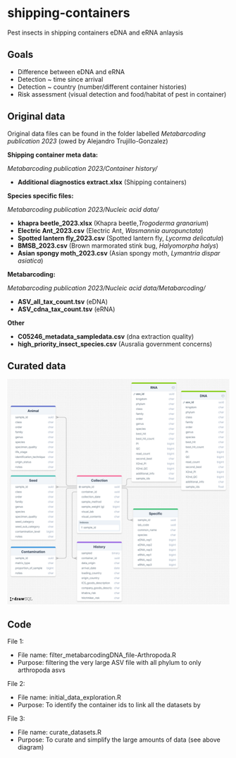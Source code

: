# shipping-containers
Pest insects in shipping containers eDNA and eRNA anlaysis

## Goals

* Difference between eDNA and eRNA
* Detection ~ time since arrival
* Detection ~ country (number/different container histories)
* Risk assessment (visual detection and food/habitat of pest in container)


## Original data

Original data files can be found in the folder labelled *Metabarcoding publication 2023* (owed by Alejandro Trujillo-Gonzalez)

**Shipping container meta data:**

*Metabarcoding publication 2023/Container history/*

* __Additional diagnostics extract.xlsx__ (Shipping containers)

**Species specific files:**

*Metabarcoding publication 2023/Nucleic acid data/*

* __khapra beetle_2023.xlsx__      (Khapra beetle,*Trogoderma granarium*) 
* __Electric Ant_2023.csv__        (Electric Ant, *Wasmannia auropunctata*)
* __Spotted lantern fly_2023.csv__ (Spotted lantern fly, *Lycorma delicatula*)
* __BMSB_2023.csv__                (Brown marmorated stink bug, *Halyomorpha halys*)  
* __Asian spongy moth_2023.csv__   (Asian spongy moth, *Lymantria dispar asiatica*) 

**Metabarcoding:**

*Metabarcoding publication 2023/Nucleic acid data/Metabarcoding/*

* __ASV_all_tax_count.tsv__  (eDNA)
* __ASV_cdna_tax_count.tsv__ (eRNA)

**Other**

* __C05246_metadata_sampledata.csv__ (dna extraction quality)
* __high_priority_insect_species.csv__ (Ausralia government concerns)

## Curated data

![](./data/db_diagram.png)

## Code


File 1:

* File name: filter_metabarcodingDNA_file-Arthropoda.R
* Purpose: filtering the very large ASV file with all phylum to only arthropoda asvs 

File 2:

* File name: initial_data_exploration.R
* Purpose: To identify the container ids to link all the datasets by

File 3:

* File name: curate_datasets.R
* Purpose: To curate and simplify the large amounts of data (see above diagram)




